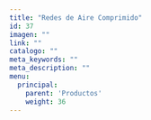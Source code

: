 ```yaml
---
title: "Redes de Aire Comprimido"
id: 37
imagen: ""
link: ""
catalogo: ""
meta_keywords: ""
meta_description: ""
menu:
  principal:
    parent: 'Productos'
    weight: 36
---
```


